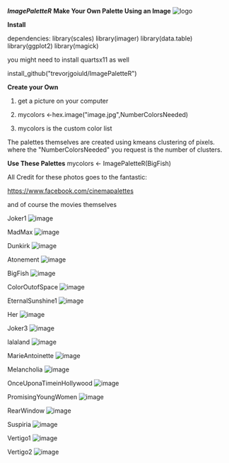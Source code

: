 
***ImagePaletteR***
**Make Your Own Palette Using an Image**
![logo](https://github.com/trevorjgould/ImagePaletteR/tree/main/man/output_images/full_Dunkirk.jpg) 


**Install**

dependencies:
library(scales)
library(imager)
library(data.table)
library(ggplot2)
library(magick)

you might need to install quartsx11 as well

install_github("trevorjgoiuld/ImagePaletteR")


**Create your Own**
1) get a picture on your computer 

2) mycolors <-hex.image("image.jpg",NumberColorsNeeded) 

3) mycolors is the custom color list

The palettes themselves are created using kmeans clustering of pixels.
where the "NumberColorsNeeded" you request is the number of clusters. 

**Use These Palettes**
mycolors <- ImagePaletteR(BigFish)

All Credit for these photos goes to the fantastic:
 
https://www.facebook.com/cinemapalettes

and of course the movies themselves

Joker1
![image](https://github.com/trevorjgould/ImagePaletteR/tree/main/man/output_images/full_Joker1.jpg)

MadMax 
![image](https://github.com/trevorjgould/ImagePaletteR/tree/main/man/output_images/full_mad_max.jpeg)

Dunkirk 
![image](https://github.com/trevorjgould/ImagePaletteR/tree/main/man/output_images/full_Dunkirk.jpg)

Atonement
![image](https://github.com/trevorjgould/ImagePaletteR/tree/main/man/output_images/full_atonement.jpeg)

BigFish
![image](https://github.com/trevorjgould/ImagePaletteR/tree/main/man/output_images/full_big_fish.jpeg)

ColorOutofSpace
![image](https://github.com/trevorjgould/ImagePaletteR/tree/main/man/output_images/full_Color_Out_of_Space.jpg)

EternalSunshine1
![image](https://github.com/trevorjgould/ImagePaletteR/tree/main/man/output_images/full_eternal_sunshine1.jpeg)

Her
![image](https://github.com/trevorjgould/ImagePaletteR/tree/main/man/output_images/full_her.jpeg)

Joker3
![image](https://github.com/trevorjgould/ImagePaletteR/tree/main/man/output_images/full_joker3.jpeg)

lalaland
![image](https://github.com/trevorjgould/ImagePaletteR/tree/main/man/output_images/full_lalaland.jpeg)

MarieAntoinette
![image](https://github.com/trevorjgould/ImagePaletteR/tree/main/man/output_images/full_MarieAntoinette.jpeg)

Melancholia
![image](https://github.com/trevorjgould/ImagePaletteR/tree/main/man/output_images/full_melancholia.jpeg)

OnceUponaTimeinHollywood
![image](https://github.com/trevorjgould/ImagePaletteR/tree/main/man/output_images/full_Once_Upon_a_time_in_hollywood.jpeg)

PromisingYoungWomen
![image](https://github.com/trevorjgould/ImagePaletteR/tree/main/man/output_images/full_promising_young_women.jpeg)

RearWindow
![image](https://github.com/trevorjgould/ImagePaletteR/tree/main/man/output_images/full_Rear_Window.jpeg)

Suspiria
![image](https://github.com/trevorjgould/ImagePaletteR/tree/main/man/output_images/full_suspiria.jpeg)

Vertigo1
![image](https://github.com/trevorjgould/ImagePaletteR/tree/main/man/output_images/full_Vertigo1.jpg)

Vertigo2
![image](https://github.com/trevorjgould/ImagePaletteR/tree/main/man/output_images/full_vertigo2.jpg)

